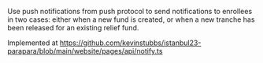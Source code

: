 Use push notifications from push protocol to send notifications to enrollees in two cases: either when a new fund is created, or when a new tranche has been released for an existing relief fund.

Implemented at
https://github.com/kevinstubbs/istanbul23-parapara/blob/main/website/pages/api/notify.ts
